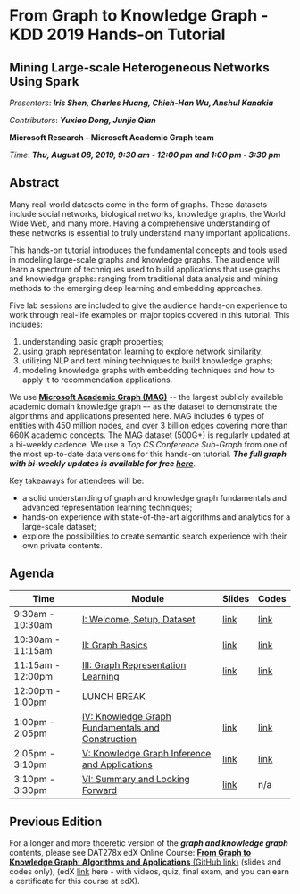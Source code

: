 # From Graph to Knowledge Graph - KDD 2019 Hands-on Tutorial
## Mining Large-scale Heterogeneous Networks Using Spark 

_Presenters_: _**Iris Shen, Charles Huang, Chieh-Han Wu, Anshul Kanakia**_

_Contributors_: _**Yuxiao Dong, Junjie Qian**_

**Microsoft Research - Microsoft Academic Graph team**

_Time_: _**Thu, August 08, 2019, 9:30 am - 12:00 pm and 1:00 pm - 3:30 pm**_

## Abstract

Many real-world datasets come in the form of graphs. These datasets include social networks, biological networks, knowledge graphs, the World Wide Web, and many more. Having a comprehensive understanding of these networks is essential to truly understand many important applications.

This hands-on tutorial introduces the fundamental concepts and tools used in modeling large-scale graphs and knowledge graphs. The audience will learn a spectrum of techniques used to build applications that use graphs and knowledge graphs: ranging from traditional data analysis and mining methods to the emerging deep learning and embedding approaches. 

Five lab sessions are included to give the audience hands-on experience to work through real-life examples on major topics covered in this tutorial. This includes: 

1. understanding basic graph properties; 
2. using graph representation learning to explore network similarity;  
3. utilizing NLP and text mining techniques to build knowledge graphs; 
4. modeling knowledge graphs with embedding techniques and how to apply it to recommendation applications.

We use **[Microsoft Academic Graph (MAG)](https://www.microsoft.com/en-us/research/project/microsoft-academic-graph/)** -- the largest publicly available academic domain knowledge graph –- as the dataset to demonstrate the algorithms and applications presented here. MAG includes 6 types of entities with 450 million nodes, and over 3 billion edges covering more than 660K academic concepts. The MAG dataset (500G+) is regularly updated at a bi-weekly cadence. We use a _Top CS Conference Sub-Graph_ from one of the most up-to-date data versions for this hands-on tutorial. _**The full graph with bi-weekly updates is available for free [here](https://docs.microsoft.com/en-us/academic-services/graph/get-started-setup-provisioning)**_.  

Key takeaways for attendees will be: 

- a solid understanding of graph and knowledge graph fundamentals and advanced representation learning techniques; 
- hands-on experience with state-of-the-art algorithms and analytics for a large-scale dataset; 
- explore the possibilities to create semantic search experience with their own private contents.  

## Agenda


| Time        | Module           | Slides  | Codes  |
| ------------- |-------------| -----|------| 
| 9:30am  - 10:30am      | [I: Welcome, Setup, Dataset](./Module_I/README.md) | [link](./Module_I/Module_I_GraphKnowledgeGraph_KDD2019_HandsOn.pdf)| [link](./Module_I/1.GraphStatsDemo.py) |
| 10:30am - 11:15am      | [II: Graph Basics](./Module_II/README.md) | [link](./Module_II/Module_II_GraphKnowledgeGraph_KDD2019_HandsOn.pdf) | [link](./Module_II/2.GraphBasics.py) |
| 11:15am - 12:00pm      | [III: Graph Representation Learning](./Module_III/README.md) | [link](./Module_III/Module_III_GraphKnowledgeGraph_KDD2019_HandsOn.pdf) | [link](./Module_III/3.NetworkSimilarityDemo.py) |
| 12:00pm - 1:00pm       | LUNCH BREAK |  |  |
| 1:00pm  - 2:05pm       | [IV: Knowledge Graph Fundamentals and Construction](./Module_IV/README.md) | [link](./Module_IV/Module_IV_GraphKnowledgeGraph_KDD2019_HandsOn.pdf) | [link](./Module_IV/4.NameEntityRecognition.py) |
| 2:05pm  - 3:10pm       | [V: Knowledge Graph Inference and Applications](./Module_V/README.md) | [link](./Module_V/Module_V_GraphKnowledgeGraph_KDD2019_HandsOn.pdf) | [link](./Module_V/5.Recommendations.py) |
| 3:10pm  - 3:30pm       | [VI: Summary and Looking Forward](./Module_VI/README.md) | [link](./Module_VI/Module_VI_GraphKnowledgeGraph_KDD2019_HandsOn.pdf) | n/a |

## Previous Edition

For a longer and more thoeretic version of the _**graph and knowledge graph**_ contents, please see DAT278x edX Online Course: [**From Graph to Knowledge Graph: Algorithms and Applications** (GitHub link)](./edXCourseMaterials/README.md) (slides and codes only), (edX [link](https://www.edx.org/course/from-graph-to-knowledge-graph-algorithms-and-applications) here - with videos, quiz, final exam, and you can earn a certificate for this course at edX).
